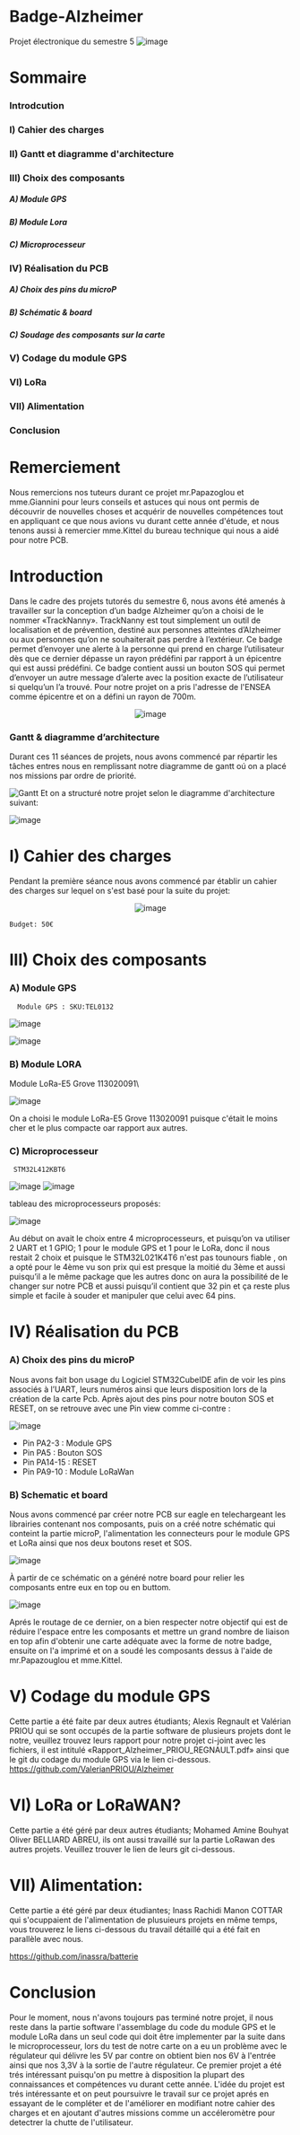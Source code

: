 # Badge-Alzheimer
Projet électronique du semestre 5
![image](https://user-images.githubusercontent.com/102952196/172234339-7a247ab0-70ba-4eca-8208-53b98c0cd811.png)

# Sommaire 
### Introdcution
### I) Cahier des charges
### II) Gantt et diagramme d'architecture
### III) Choix des composants
##### A) Module GPS
##### B) Module Lora
##### C) Microprocesseur
### IV) Réalisation du PCB
##### A) Choix des pins du microP
##### B) Schématic & board
##### C) Soudage des composants sur la carte
### V) Codage du module GPS 
### VI) LoRa
### VII) Alimentation
### Conclusion

# Remerciement
Nous remercions nos tuteurs durant ce projet mr.Papazoglou et mme.Giannini pour leurs conseils et astuces qui nous ont permis de découvrir de nouvelles choses et acquérir de nouvelles compétences tout en appliquant ce que nous avions vu durant cette année d'étude, et nous tenons aussi à remercier mme.Kittel du bureau technique qui nous a aidé pour notre PCB.
# Introduction
Dans le cadre des projets tutorés du semestre 6, nous avons été amenés à travailler sur la conception d’un badge Alzheimer qu’on a choisi de le nommer «TrackNanny».
TrackNanny est tout simplement un outil de localisation et de prévention, destiné aux personnes atteintes d’Alzheimer ou aux personnes qu’on ne souhaiterait pas perdre à l’extérieur. Ce badge permet d’envoyer une alerte à la personne qui prend en charge l’utilisateur dès que ce dernier dépasse un rayon prédéfini par rapport à un épicentre qui est aussi prédéfini. Ce badge contient aussi un bouton SOS qui permet d’envoyer un autre message d’alerte avec la position exacte de l’utilisateur  si quelqu’un l’a trouvé.
Pour notre projet on a pris l'adresse de l'ENSEA comme épicentre et on a défini un rayon de 700m.       
    <p align="center">
  ![image](https://user-images.githubusercontent.com/102952196/172074814-38775fe0-8dbf-4ab3-8878-b09c5b6b4a9d.png)
### Gantt & diagramme d’architecture
Durant ces 11 séances de projets, nous avons commencé par répartir les tâches entres nous en remplissant notre diagramme de gantt oú on a placé nos missions par ordre de priorité.

 ![Gantt](https://user-images.githubusercontent.com/102952196/172154765-9482008e-096a-402d-be36-c48180985edc.PNG)
Et on a structuré notre projet selon le diagramme d'architecture suivant:
  
  ![image](https://user-images.githubusercontent.com/102952196/172156091-67155b6f-def1-421c-9388-7977e902d51d.png)

# I) Cahier des charges
Pendant la première séance nous avons commencé par établir un cahier des charges sur lequel on s'est basé pour la suite du projet:
    <p align="center">
  ![image](https://user-images.githubusercontent.com/102952196/172075574-5d03239c-d805-4c50-b37f-956eaed6fcdc.png)
      
    Budget: 50€
# III) Choix des composants
### A) Module GPS
      Module GPS : SKU:TEL0132

![image](https://user-images.githubusercontent.com/102952196/172147944-7357abd9-92e7-49d9-a8ec-b08142006ed8.png)

![image](https://user-images.githubusercontent.com/102952196/172147791-6351b35b-64fb-4b0b-8131-e2e65e2c84ce.png)
  
 ### B) Module LORA
   Module LoRa-E5 Grove 113020091\
      
![image](https://user-images.githubusercontent.com/102952196/172148474-36a117b4-fe20-4d85-b3fd-29dd695f7b92.png)
      
On a choisi le module LoRa-E5 Grove 113020091 puisque c'était le moins cher et le plus compacte oar rapport aux autres.
  
 ### C) Microprocesseur
     STM32L412KBT6
![image](https://user-images.githubusercontent.com/102952196/172150014-ca028def-238b-4bf8-8710-70fc0b0e8092.png)
![image](https://user-images.githubusercontent.com/102952196/172150266-ec14c010-cb16-4491-b7c4-82fd3c122440.png)
      
tableau des microprocesseurs proposés:


![image](https://user-images.githubusercontent.com/102952196/172151214-44fe0de1-d569-4e52-a10d-49f4bdb16874.png)


  Au début on avait le choix entre 4 microprocesseurs, et puisqu’on va utiliser 2 UART et 1 GPIO; 1 pour le module GPS et 1 pour le LoRa, donc il nous restait 2 choix et puisque le STM32L021K4T6 n'est pas tounours fiable , on a opté pour le 4ème vu son prix qui est presque la moitié du 3ème et aussi puisqu’il a le même package que les autres donc on aura la possibilité de le changer sur notre PCB et aussi puisqu’il contient que 32 pin et ça reste plus simple et facile à souder et manipuler que celui avec 64 pins.

# IV) Réalisation du PCB
        
 ### A) Choix des pins du microP
Nous avons fait bon usage du Logiciel STM32CubeIDE afin de voir les pins associés à l’UART, leurs numéros ainsi que leurs disposition lors de la création de la carte Pcb.
Après ajout des pins pour notre bouton SOS et RESET, on se retrouve avec une Pin view comme ci-contre :

![image](https://user-images.githubusercontent.com/102952196/172151907-238130cc-69c4-47ab-830a-4e99ce5c4768.png)
- Pin PA2-3 : Module GPS
- Pin PA5 : Bouton SOS
- Pin PA14-15 : RESET 
- Pin PA9-10 : Module LoRaWan   
        
 ### B) Schematic et board
 
 Nous avons commencé par créer notre PCB sur eagle en telechargeant les librairies contenant nos composants, puis on a créé notre schématic qui conteint la partie microP, l'alimentation les connecteurs pour le module GPS et LoRa ainsi que nos deux boutons reset et SOS.
        
 ![image](https://user-images.githubusercontent.com/102952196/172228188-170e0d4e-d2f7-470b-ac41-4c7d0b681883.png)

  À partir de ce schématic on a généré notre board pour relier les composants entre eux en top ou en buttom.
        
 ![image](https://user-images.githubusercontent.com/102952196/172246452-4f0cc083-9cef-4c66-bd3f-23c5b033cdee.png)

   
  Aprés le routage de ce dernier, on a bien respecter notre objectif qui est de réduire l'espace entre les composants et mettre un grand nombre de liaison en top afin d'obtenir une carte adéquate avec la forme de notre badge, ensuite on l'a imprimé et on a soudé les composants dessus à l'aide de mr.Papazouglou et mme.Kittel.
 
        
        
 # V) Codage du module GPS
 Cette partie a été faite par deux autres étudiants; Alexis Regnault et Valérian PRIOU qui se sont occupés de la partie software de plusieurs projets dont le notre, veuillez trouvez leurs rapport pour notre projet ci-joint avec les fichiers, il est intitulé «Rapport_Alzheimer_PRIOU_REGNAULT.pdf» ainsi que le git du codage du module GPS via le lien ci-dessous.
https://github.com/ValerianPRIOU/Alzheimer
        
 # VI) LoRa or LoRaWAN?
 Cette partie a été géré par deux autres étudiants; Mohamed Amine Bouhyat Oliver BELLIARD ABREU, ils ont aussi travaillé sur la partie LoRawan des autres projets. Veuillez trouver le lien de leurs git ci-dessous.
        
             

 # VII) Alimentation:
 Cette partie a été géré par deux étudiantes; Inass Rachidi Manon COTTAR qui s'ocuppaient de l'alimentation de plusuieurs projets en même temps, vous trouverez le liens ci-dessous du travail détaillé qui a été fait en parallèle avec nous.

https://github.com/inassra/batterie

# Conclusion
Pour le moment, nous n'avons toujours pas terminé notre projet, il nous reste dans la partie software l'assemblage du code du module GPS et le module LoRa dans un seul code qui doit être implementer par la suite dans le microprocesseur, lors du test de notre carte on a eu un problème avec le régulateur qui délivre les 5V par contre on obtient bien nos 6V à l'entrée ainsi que nos 3,3V à la sortie de l'autre régulateur. Ce premier projet a été trés intéressant puisqu'on pu mettre à disposition la plupart des connaissances et compétences vu durant cette année. L'idée du projet est trés intéressante et on peut poursuivre le travail sur ce projet aprés en essayant de le compléter et de l'améliorer en modifiant notre cahier des charges et en ajoutant d'autres missions comme un accéleromètre pour detectrer la chutte de l'utilisateur.

